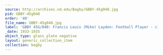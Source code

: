 ```yaml
---
source: http://archives.nd.edu/Bagby/GBBY-45g040.jpg
pid: GBBY-45g040
order: '40'
file_name: GBBY-45g040.jpg
label: 'GBBY 45G/040: Francis Louis (Mike) Layden: Football Player - c1933-1935'
_date: 1933-1935
object_type: glass plate negative
layout: generic_collection_item
collection: bagby
---
```

